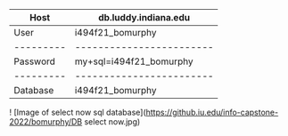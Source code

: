 | Host      | db.luddy.indiana.edu     |
| --------- | ------------------------ |
| User      | i494f21_bomurphy         |
| --------- | ------------------------ |
| Password  |  my+sql=i494f21_bomurphy |
| --------- | ------------------------ |
| Database  |  i494f21_bomurphy        |

! [Image of select now sql database](https://github.iu.edu/info-capstone-2022/bomurphy/DB select now.jpg)